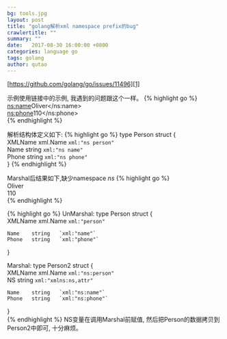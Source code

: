 ```yaml
---
bg: tools.jpg
layout: post
title: "golang解析xml namespace prefix的bug"
crawlertitle: ""
summary: ""
date:   2017-08-30 16:00:00 +0800
categories: language go
tags: golang
author: qutao
---
```


[https://github.com/golang/go/issues/11496][1]

示例使用链接中的示例, 我遇到的问题跟这个一样。
{% highlight go %}
<person xmlns:ns="ns">  
  <ns:name>Oliver</ns:name>  
  <ns:phone>110</ns:phone>  
</person>
{% endhighlight %}

解析结构体定义如下:
{% highlight go %}
type Person struct {  
    XMLName xml.Name `xml:"ns person"`  
    Name    string   `xml:"ns name"`  
    Phone   string   `xml:"ns phone"`  
}
{% endhighlight %}

Marshal后结果如下,缺少namespace *ns*
{% highlight go %}
<person xmlns="ns">  
  <name xmlns="ns">Oliver</name>  
  <phone xmlns="ns">110</phone>  
</person>
{% endhighlight %}

{% highlight go %}
UnMarshal:
type Person struct {  
    XMLName xml.Name `xml:"person"`  
  
    Name    string   `xml:"name"`  
    Phone   string   `xml:"phone"`  
}

Marshal:
type Person2 struct {  
    XMLName xml.Name `xml:"ns:person"`  
    NS string `xml:"xmlns:ns,attr"`  
  
    Name    string   `xml:"ns:name"`  
    Phone   string   `xml:"ns:phone"`  
}  
{% endhighlight %}
NS变量在调用Marshal前赋值, 然后把Person的数据拷贝到Person2中即可, 十分麻烦。

[1]: https://github.com/golang/go/issues/11496
